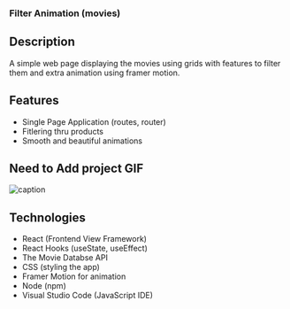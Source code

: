 ### Filter Animation (movies)

## Description
A simple web page displaying the movies using grids with features to filter them and extra animation using framer motion. 

## Features
- Single Page Application (routes, router)
- Fitlering thru products
- Smooth and beautiful animations


## Need to Add project GIF
![caption](img/todoapp.gif)

## Technologies
- React (Frontend View Framework)
- React Hooks (useState, useEffect)
- The Movie Databse API
- CSS (styling the app)
- Framer Motion for animation
- Node (npm)
- Visual Studio Code (JavaScript IDE)
